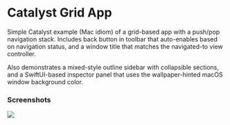# Catalyst Grid App

Simple Catalyst example (Mac idiom) of a grid-based app with a push/pop navigation stack. Includes back button in toolbar that auto-enables based on navigation status, and a window title that matches the navigated-to view controller.

Also demonstrates a mixed-style outline sidebar with collapsible sections, and a SwiftUI-based inspector panel that uses the wallpaper-hinted macOS window background color.

### Screenshots

![](https://hccdata.s3.us-east-1.amazonaws.com/gh_gridapp.jpg)

